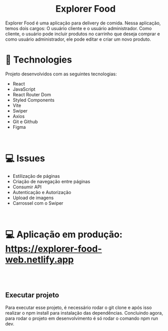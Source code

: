 <h1 align="center">Explorer Food</h1>

Explorer Food é uma aplicação para delivery de comida. Nessa aplicação, temos dois cargos: O usuário cliente e o usuário administrador. Como cliente, o usuário pode incluir produtos no carrinho que deseja comprar e como usuário administrador, ele pode editar e criar um novo produto.
<br/>

# 🚀 Technologies


Projeto desenvolvidos com as seguintes tecnologias:

- React
- JavaScript
- React Router Dom
- Styled Components
- Vite
- Swiper
- Axios
- Git e Github
- Figma

<br>

# 💻 Issues

- Estilização de páginas
- Criação de navegação entre páginas
- Consumir API
- Autenticação e Autorização
- Upload de imagens
- Carrossel com o Swiper

  
<br>

# 💻 Aplicação em produção: https://explorer-food-web.netlify.app


<br/><br/>

<h2>Executar projeto</h2>

Para executar esse projeto, é necessário rodar o git clone e após isso realizar o npm install para instalação das dependências. Concluindo agora, para rodar o projeto em desenvolvimento é só rodar o comando npm run dev.


